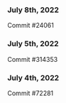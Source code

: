 ### July 8th, 2022

Commit #24061

### July 5th, 2022

Commit #314353


### July 4th, 2022

Commit #72281
